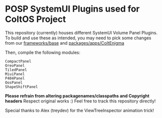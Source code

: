 # POSP SystemUI Plugins used for ColtOS Project

This repository (currently) houses different SystemUI Volume Panel Plugins.
To build and use these as intended, you may need to pick some changes from our [frameworks/base](https://github.com/Colt-Enigma/platform_frameworks_base) and [packages/apps/ColtEnigma](https://github.com/Colt-Enigma/platform_packages_apps_ColtEnigma)

Then, compile the following modules:
```
CompactPanel
OreoPanel
TiledPanel
MiuiPanel
P404Panel
OosPanel
ShapeShiftPanel
```

**Please refrain from altering packagenames/classpaths and Copyright headers**
Respect original works :)
Feel free to track this repository directly!

Special thanks to Alex (treydev) for the ViewTreeInspector animation trick!
